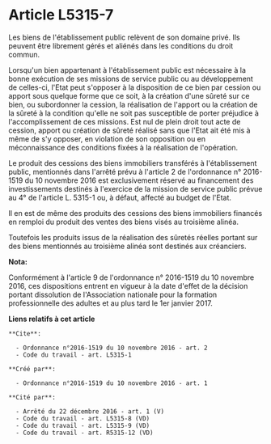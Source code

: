 # Article L5315-7

Les biens de l'établissement public relèvent de son domaine privé. Ils peuvent être librement gérés et aliénés dans les
conditions du droit commun. 

Lorsqu'un bien appartenant à l'établissement public est nécessaire à la bonne exécution de ses missions de service public ou
au développement de celles-ci, l'Etat peut s'opposer à la disposition de ce bien par cession ou apport sous quelque forme que
ce soit, à la création d'une sûreté sur ce bien, ou subordonner la cession, la réalisation de l'apport ou la création de la
sûreté à la condition qu'elle ne soit pas susceptible de porter préjudice à l'accomplissement de ces missions. Est nul de
plein droit tout acte de cession, apport ou création de sûreté réalisé sans que l'Etat ait été mis à même de s'y opposer, en
violation de son opposition ou en méconnaissance des conditions fixées à la réalisation de l'opération. 

Le produit des cessions des biens immobiliers transférés à l'établissement public, mentionnés dans l'arrêté prévu à l'article
2 de l'ordonnance n° 2016-1519 du 10 novembre 2016 est exclusivement réservé au financement des investissements destinés à
l'exercice de la mission de service public prévue au 4° de l'article L. 5315-1 ou, à défaut, affecté au budget de l'Etat. 

Il en est de même des produits des cessions des biens immobiliers financés en remploi du produit des ventes des biens visés
au troisième alinéa. 

Toutefois les produits issus de la réalisation des sûretés réelles portant sur des biens mentionnés au troisième alinéa sont
destinés aux créanciers.

**Nota:**

Conformément à l'article 9 de l'ordonnance n° 2016-1519 du 10 novembre 2016, ces dispositions entrent en vigueur à la date
d'effet de la décision portant dissolution de l'Association nationale pour la formation professionnelle des adultes et au
plus tard le 1er janvier 2017.

**Liens relatifs à cet article**

	**Cite**:

	  - Ordonnance n°2016-1519 du 10 novembre 2016 - art. 2
	  - Code du travail - art. L5315-1

	**Créé par**:

	  - Ordonnance n°2016-1519 du 10 novembre 2016 - art. 1

	**Cité par**:

	  - Arrêté du 22 décembre 2016 - art. 1 (V)
	  - Code du travail - art. L5315-8 (VD)
	  - Code du travail - art. L5315-9 (VD)
	  - Code du travail - art. R5315-12 (VD)
